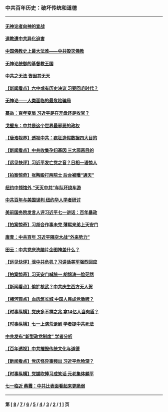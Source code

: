### 中共百年历史：破坏传统和道德
---
#### [无神论者向神的宣战](../../pages/nf1176114/n13281535.md?11020430) 
#### [道教遭中共异化迫害](../../pages/nf1176114/n13281463.md?11020430) 
#### [中国佛教史上最大法难——中共毁灭佛教](../../pages/nf1176114/n13281397.md?11020430) 
#### [无神论统御的基督教王国](../../pages/nf1176114/n13281280.md?11020430) 
#### [中共之无法 皆因其无天](../../pages/nf1176114/n13281088.md?11020430) 
#### [【新闻看点】六中或有历史决议 习要回毛时代？](../../pages/nf1176114/n13222895.md?11020430) 
#### [无神论——人类面临的最危险骗局](../../pages/nf1176114/n13196137.md?11020430) 
#### [慕岳：百年变局 习近平是在开盘还是收官？](../../pages/nf1176114/n13206516.md?11020430) 
#### [戈壁东：中共是这个世界最邪恶的政权](../../pages/nf1176114/n13085641.md?11020430) 
#### [【唐浩视界】透视中共：疯狂造假数据四大目的](../../pages/nf1176114/n13080590.md?11020430) 
#### [【新闻看点】中共收集孕妇基因 三大邪恶目的](../../pages/nf1176114/n13077182.md?11020430) 
#### [【远见快评】习近平发亡党之音？日相一语惊人](../../pages/nf1176114/n13074809.md?11020430) 
#### [【拍案惊奇】张陶殴打两院士 后台被曝“通天”](../../pages/nf1176114/n13070496.md?11020430) 
#### [纽约中领馆外 “天灭中共”车队环绕车游](../../pages/nf1176114/n13070693.md?11020430) 
#### [中共百年与美国误判 纽约华人学者研讨](../../pages/nf1176114/n13067969.md?11020430) 
#### [美前国务院发言人评习近平七一讲话：百年暴政](../../pages/nf1176114/n13066986.md?11020430) 
#### [【拍案惊奇】习胡合作事未完 薄熙来弟上天安门](../../pages/nf1176114/n13065867.md?11020430) 
#### [唐青：中共百年 习近平隔空大战“外来势力”](../../pages/nf1176114/n13065976.md?11020430) 
#### [田云：中共党庆洗脑片企图掩盖什么？](../../pages/nf1176114/n13064395.md?11020430) 
#### [【远见快评】泄中共危机？习讲话美军强烈回应](../../pages/nf1176114/n13064269.md?11020430) 
#### [【拍案惊奇】习天安门喊统一 胡锦涛一脸茫然](../../pages/nf1176114/n13063233.md?11020430) 
#### [【新闻看点】偷扩核武？中共庆生西方无人贺](../../pages/nf1176114/n13061263.md?11020430) 
#### [【横河观点】血肉筑长城 中国人民成党盾牌？](../../pages/nf1176114/n13061779.md?11020430) 
#### [【时事纵横】党庆多不祥之兆 拿14亿人当肉盾？](../../pages/nf1176114/n13061709.md?11020430) 
#### [【时事纵横】七一上演荒诞剧 学者提中共死法](../../pages/nf1176114/n13058990.md?11020430) 
#### [中共发布“新型政党制度” 学者分析](../../pages/nf1176114/n13056354.md?11020430) 
#### [【百年透视】中共摧毁传统文化与道德](../../pages/nf1176114/n13057253.md?11020430) 
#### [【新闻看点】党庆怪异事频出 习近平危险深？](../../pages/nf1176114/n13056781.md?11020430) 
#### [【时事纵横】党媒吹捧习成笑话 元老集体躺平](../../pages/nf1176114/n13056792.md?11020430) 
#### [七一临近 蔡霞：中共比表面看起来更脆弱](../../pages/nf1176114/n13056418.md?11020430) 

---
#### 第 [ [8](./8.md?11020430) / [7](./7.md?11020430) / [6](./6.md?11020430) / [5](./5.md?11020430) / [4](./4.md?11020430) / [3](./3.md?11020430) / [2](./2.md?11020430) / [1](./1.md?11020430) ] 页
